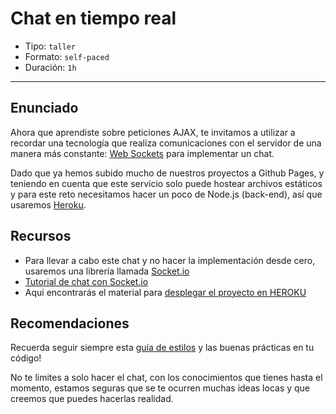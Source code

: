 # Chat en tiempo real

- Tipo: `taller`
- Formato: `self-paced`
- Duración: `1h`

***

## Enunciado

Ahora que aprendiste sobre peticiones AJAX, te invitamos a utilizar a recordar
una tecnología que realiza comunicaciones con el servidor de una manera más
constante: [Web Sockets](https://developer.mozilla.org/es/docs/WebSockets-840092-dup/Writing_WebSocket_client_applications)
para implementar un chat.

Dado que ya hemos subido mucho de nuestros proyectos a Github Pages, y teniendo
en cuenta que este servicio solo puede hostear archivos estáticos y para este
reto necesitamos hacer un poco de Node.js (back-end), así que usaremos [Heroku](https://www.heroku.com/).


## Recursos

- Para llevar a cabo este chat y no hacer la implementación desde cero, usaremos
  una librería llamada [Socket.io](https://socket.io/)
- [Tutorial de chat con Socket.io](https://socket.io/get-started/chat/)
- Aqui encontrarás el material para [desplegar el proyecto en HEROKU](https://medium.com/laboratoria-how-to/heroku-con-haikus-dab32b5c428d)

## Recomendaciones

Recuerda seguir siempre esta [guía de estilos](https://github.com/Laboratoria/js-style-guide/)
y las buenas prácticas en tu código!

No te limites a solo hacer el chat, con los conocimientos que tienes hasta el
momento, estamos seguras que se te ocurren muchas ideas locas y que creemos que
puedes hacerlas realidad.
